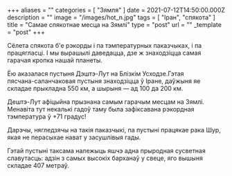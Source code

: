 +++
aliases = ""
categories = [ "Зямля" ]
date = 2021-07-12T14:50:00.000Z
description = ""
image = "/images/hot_n.jpg"
tags = [ "Іран", "спякота" ]
title = "Самае спякотнае месца на Зямлі"
type = "post"
url = ""
_template = "post"
+++

Сёлета спякота б'е рэкорды і па тэмпературных паказчыках, і па працягласці. І мы вырашылі даведацца, дзе ж знаходзіцца самая гарачая кропка нашай планеты.  
  
Ёю аказалася пустыня Дэштэ-Лут на Блізкім Усходзе.Гэтая  
пясчана-саланчаковая пустыня знаходзіцца ў Іране, даўжыня яе складае прыкладна 550 км, а шырыня — ад 100 да 200 км.  
  
Дештэ-Лут афіцыйна прызнана самым гарачым месцам на Зямлі. Менавіта тут некалькі гадоў таму была зафіксавана рэкордная тэмпература ў +71 градус!  
  
Дарэчы, нягледзячы на ​​такія паказчыкі, па пустыні працякае рака Шур, якая не перасыхае нават у засушлівыя гады.  
  
Гэтай пустыні таксама належыць яшчэ адна прыродная сусветная славутасць: адзін з самых высокіх барханаў у свеце, яго вышыня складае 407 метраў.
